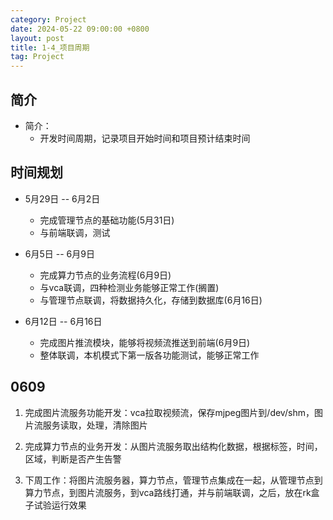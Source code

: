 ```yaml
---
category: Project
date: 2024-05-22 09:00:00 +0800
layout: post
title: 1-4_项目周期
tag: Project
---
```

## 简介

+ 简介：
  + 开发时间周期，记录项目开始时间和项目预计结束时间

## 时间规划

+ 5月29日 -- 6月2日
  + 完成管理节点的基础功能(5月31日)
  + 与前端联调，测试

+ 6月5日 -- 6月9日
  + 完成算力节点的业务流程(6月9日)
  + 与vca联调，四种检测业务能够正常工作(搁置)
  + 与管理节点联调，将数据持久化，存储到数据库(6月16日)

+ 6月12日 -- 6月16日
  + 完成图片推流模块，能够将视频流推送到前端(6月9日)
  + 整体联调，本机模式下第一版各功能测试，能够正常工作

## 0609

1. 完成图片流服务功能开发：vca拉取视频流，保存mjpeg图片到/dev/shm，图片流服务读取，处理，清除图片

2. 完成算力节点的业务开发：从图片流服务取出结构化数据，根据标签，时间，区域，判断是否产生告警

3. 下周工作：将图片流服务器，算力节点，管理节点集成在一起，从管理节点到算力节点，到图片流服务，到vca路线打通，并与前端联调，之后，放在rk盒子试验运行效果
